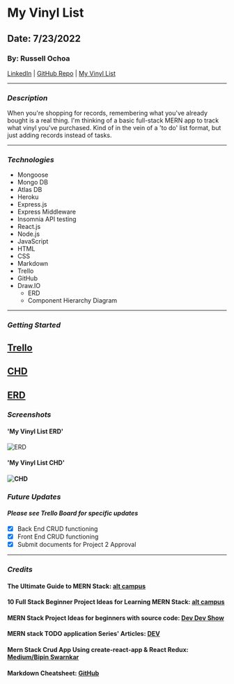 # **My Vinyl List**

## **Date: 7/23/2022**

### **By: Russell Ochoa**

[LinkedIn](https://www.linkedin.com/in/russell-ochoa-7a2a9516/) | [GitHub Repo](https://github.com/russellgochoa/my_vinyl_list) | [My Vinyl List](http://localhost:3000/)

---

### **_*Description*_**

When you're shopping for records, remembering what you've already bought is a real thing. I'm thinking of a basic full-stack MERN app to track what vinyl you've purchased. Kind of in the vein of a 'to do' list format, but just adding records instead of tasks.

---

### **_*Technologies*_**

- Mongoose
- Mongo DB
- Atlas DB
- Heroku
- Express.js
- Express Middleware
- Insomnia API testing
- React.js
- Node.js
- JavaScript
- HTML
- CSS
- Markdown
- Trello
- GitHub
- Draw.IO
  - ERD
  - Component Hierarchy Diagram

---

### **_Getting Started_**

## [Trello](https://trello.com/b/Gxh4KQ4c/russell-ochoa-project-2)

## [CHD](https://drive.google.com/file/d/1HHjD1GJRtMLvW8xcWF49L9eoWBMrqhbf/view?usp=sharing)

## [ERD](https://app.diagrams.net/#G1pU96zWmYFllwikQyq090PurirL85MuKh)

### **_Screenshots_**

#### 'My Vinyl List ERD'

![ERD](https://i.imgur.com/6pOYcoV.png)

#### 'My Vinyl List CHD'

#### ![CHD](https://i.imgur.com/erkv90Y.png)

### **_Future Updates_**

#### **_Please see Trello Board for specific updates_**

- [x] Back End CRUD functioning
- [x] Front End CRUD functioning
- [x] Submit documents for Project 2 Approval

---

### **_Credits_**

#### **The Ultimate Guide to MERN Stack:** **[alt campus](https://altcampus.school/guides/the-ultimate-guide-to-MERN-stack)**

#### **10 Full Stack Beginner Project Ideas for Learning MERN Stack:** **[alt campus](https://altcampus.school/posts/10-full-stack-beginner-project-ideas-for-learning-MERN-stack)**

#### **MERN Stack Project Ideas for beginners with source code:** **[Dev Dev Show](https://devdevshow.com/mern-stack-project-ideas-for-beginners/)**

#### **MERN stack TODO application Series' Articles:** **[DEV](https://dev.to/mritunjaysaha/series/13701)**

#### **Mern Stack Crud App Using create-react-app & React Redux:** **[Medium/Bipin Swarnkar](https://medium.com/@vipinswarnkar1989/mern-stack-crud-app-using-create-react-app-react-redux-3299059db793)**

#### **Markdown Cheatsheet:** **[GitHub](https://github.com/)**
